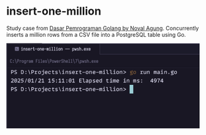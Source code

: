 # insert-one-million
Study case from [Dasar Pemrograman Golang by Noval Agung](https://dasarpemrogramangolang.novalagung.com/D-insert-1mil-csv-record-into-db-in-a-minute.html). Concurrently inserts a million rows from a CSV file into a PostgreSQL table using Go.

![output log](./assets/output.png)
